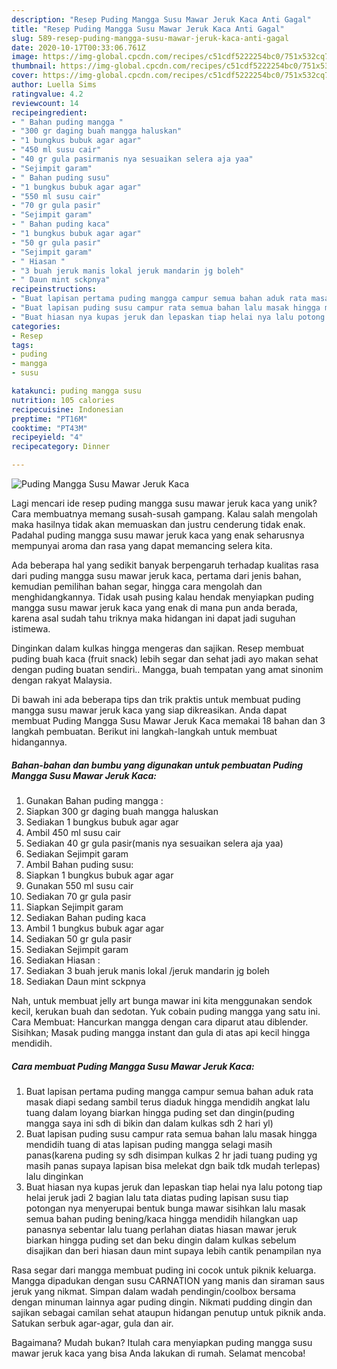 ```yaml
---
description: "Resep Puding Mangga Susu Mawar Jeruk Kaca Anti Gagal"
title: "Resep Puding Mangga Susu Mawar Jeruk Kaca Anti Gagal"
slug: 589-resep-puding-mangga-susu-mawar-jeruk-kaca-anti-gagal
date: 2020-10-17T00:33:06.761Z
image: https://img-global.cpcdn.com/recipes/c51cdf5222254bc0/751x532cq70/puding-mangga-susu-mawar-jeruk-kaca-foto-resep-utama.jpg
thumbnail: https://img-global.cpcdn.com/recipes/c51cdf5222254bc0/751x532cq70/puding-mangga-susu-mawar-jeruk-kaca-foto-resep-utama.jpg
cover: https://img-global.cpcdn.com/recipes/c51cdf5222254bc0/751x532cq70/puding-mangga-susu-mawar-jeruk-kaca-foto-resep-utama.jpg
author: Luella Sims
ratingvalue: 4.2
reviewcount: 14
recipeingredient:
- " Bahan puding mangga "
- "300 gr daging buah mangga haluskan"
- "1 bungkus bubuk agar agar"
- "450 ml susu cair"
- "40 gr gula pasirmanis nya sesuaikan selera aja yaa"
- "Sejimpit garam"
- " Bahan puding susu"
- "1 bungkus bubuk agar agar"
- "550 ml susu cair"
- "70 gr gula pasir"
- "Sejimpit garam"
- " Bahan puding kaca"
- "1 bungkus bubuk agar agar"
- "50 gr gula pasir"
- "Sejimpit garam"
- " Hiasan "
- "3 buah jeruk manis lokal jeruk mandarin jg boleh"
- " Daun mint sckpnya"
recipeinstructions:
- "Buat lapisan pertama puding mangga campur semua bahan aduk rata masak diapi sedang sambil terus diaduk hingga mendidih angkat lalu tuang dalam loyang biarkan hingga puding set dan dingin(puding mangga saya ini sdh di bikin dan dalam kulkas sdh 2 hari yl)"
- "Buat lapisan puding susu campur rata semua bahan lalu masak hingga mendidih tuang di atas lapisan puding mangga selagi masih panas(karena puding sy sdh disimpan kulkas 2 hr jadi tuang puding yg masih panas supaya lapisan bisa melekat dgn baik tdk mudah terlepas) lalu dinginkan"
- "Buat hiasan nya kupas jeruk dan lepaskan tiap helai nya lalu potong tiap helai jeruk jadi 2 bagian lalu tata diatas puding lapisan susu tiap potongan nya menyerupai bentuk bunga mawar sisihkan lalu masak semua bahan puding bening/kaca hingga mendidih hilangkan uap panasnya sebentar lalu tuang perlahan diatas hiasan mawar jeruk biarkan hingga puding set dan beku dingin dalam kulkas sebelum disajikan dan beri hiasan daun mint supaya lebih cantik penampilan nya"
categories:
- Resep
tags:
- puding
- mangga
- susu

katakunci: puding mangga susu 
nutrition: 105 calories
recipecuisine: Indonesian
preptime: "PT16M"
cooktime: "PT43M"
recipeyield: "4"
recipecategory: Dinner

---
```



![Puding Mangga Susu Mawar Jeruk Kaca](https://img-global.cpcdn.com/recipes/c51cdf5222254bc0/751x532cq70/puding-mangga-susu-mawar-jeruk-kaca-foto-resep-utama.jpg)

Lagi mencari ide resep puding mangga susu mawar jeruk kaca yang unik? Cara membuatnya memang susah-susah gampang. Kalau salah mengolah maka hasilnya tidak akan memuaskan dan justru cenderung tidak enak. Padahal puding mangga susu mawar jeruk kaca yang enak seharusnya mempunyai aroma dan rasa yang dapat memancing selera kita.

Ada beberapa hal yang sedikit banyak berpengaruh terhadap kualitas rasa dari puding mangga susu mawar jeruk kaca, pertama dari jenis bahan, kemudian pemilihan bahan segar, hingga cara mengolah dan menghidangkannya. Tidak usah pusing kalau hendak menyiapkan puding mangga susu mawar jeruk kaca yang enak di mana pun anda berada, karena asal sudah tahu triknya maka hidangan ini dapat jadi suguhan istimewa.

Dinginkan dalam kulkas hingga mengeras dan sajikan. Resep membuat puding buah kaca (fruit snack) lebih segar dan sehat jadi ayo makan sehat dengan puding buatan sendiri.. Mangga, buah tempatan yang amat sinonim dengan rakyat Malaysia.


Di bawah ini ada beberapa tips dan trik praktis untuk membuat puding mangga susu mawar jeruk kaca yang siap dikreasikan. Anda dapat membuat Puding Mangga Susu Mawar Jeruk Kaca memakai 18 bahan dan 3 langkah pembuatan. Berikut ini langkah-langkah untuk membuat hidangannya.

<!--inarticleads1-->

##### Bahan-bahan dan bumbu yang digunakan untuk pembuatan Puding Mangga Susu Mawar Jeruk Kaca:

1. Gunakan  Bahan puding mangga :
1. Siapkan 300 gr daging buah mangga haluskan
1. Sediakan 1 bungkus bubuk agar agar
1. Ambil 450 ml susu cair
1. Sediakan 40 gr gula pasir(manis nya sesuaikan selera aja yaa)
1. Sediakan Sejimpit garam
1. Ambil  Bahan puding susu:
1. Siapkan 1 bungkus bubuk agar agar
1. Gunakan 550 ml susu cair
1. Sediakan 70 gr gula pasir
1. Siapkan Sejimpit garam
1. Sediakan  Bahan puding kaca
1. Ambil 1 bungkus bubuk agar agar
1. Sediakan 50 gr gula pasir
1. Sediakan Sejimpit garam
1. Sediakan  Hiasan :
1. Sediakan 3 buah jeruk manis lokal /jeruk mandarin jg boleh
1. Sediakan  Daun mint sckpnya


Nah, untuk membuat jelly art bunga mawar ini kita menggunakan sendok kecil, kerukan buah dan sedotan. Yuk cobain puding mangga yang satu ini. Cara Membuat: Hancurkan mangga dengan cara diparut atau diblender. Sisihkan; Masak puding mangga instant dan gula di atas api kecil hingga mendidih. 

<!--inarticleads2-->

##### Cara membuat Puding Mangga Susu Mawar Jeruk Kaca:

1. Buat lapisan pertama puding mangga campur semua bahan aduk rata masak diapi sedang sambil terus diaduk hingga mendidih angkat lalu tuang dalam loyang biarkan hingga puding set dan dingin(puding mangga saya ini sdh di bikin dan dalam kulkas sdh 2 hari yl)
1. Buat lapisan puding susu campur rata semua bahan lalu masak hingga mendidih tuang di atas lapisan puding mangga selagi masih panas(karena puding sy sdh disimpan kulkas 2 hr jadi tuang puding yg masih panas supaya lapisan bisa melekat dgn baik tdk mudah terlepas) lalu dinginkan
1. Buat hiasan nya kupas jeruk dan lepaskan tiap helai nya lalu potong tiap helai jeruk jadi 2 bagian lalu tata diatas puding lapisan susu tiap potongan nya menyerupai bentuk bunga mawar sisihkan lalu masak semua bahan puding bening/kaca hingga mendidih hilangkan uap panasnya sebentar lalu tuang perlahan diatas hiasan mawar jeruk biarkan hingga puding set dan beku dingin dalam kulkas sebelum disajikan dan beri hiasan daun mint supaya lebih cantik penampilan nya


Rasa segar dari mangga membuat puding ini cocok untuk piknik keluarga. Mangga dipadukan dengan susu CARNATION yang manis dan siraman saus jeruk yang nikmat. Simpan dalam wadah pendingin/coolbox bersama dengan minuman lainnya agar puding dingin. Nikmati pudding dingin dan sajikan sebagai camilan sehat ataupun hidangan penutup untuk piknik anda. Satukan serbuk agar-agar, gula dan air. 

Bagaimana? Mudah bukan? Itulah cara menyiapkan puding mangga susu mawar jeruk kaca yang bisa Anda lakukan di rumah. Selamat mencoba!
